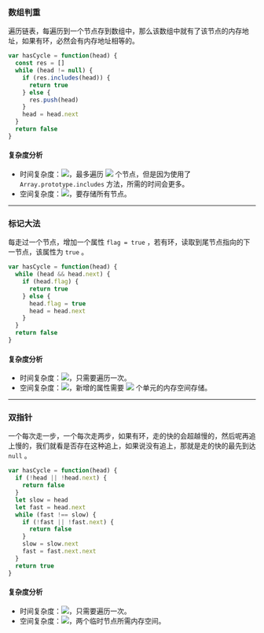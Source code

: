 ### 数组判重
遍历链表，每遍历到一个节点存到数组中，那么该数组中就有了该节点的内存地址，如果有环，必然会有内存地址相等的。

```javascript
var hasCycle = function(head) {
  const res = []
  while (head != null) {
    if (res.includes(head)) {
      return true
    } else {
      res.push(head)
    }
    head = head.next
  }
  return false
}
```

#### 复杂度分析
- 时间复杂度：![](https://cdn.nlark.com/yuque/__latex/7ba55e7c64a9405a0b39a1107e90ca94.svg#card=math&code=O%28n%29&height=20&width=36)，最多遍历 ![](https://cdn.nlark.com/yuque/__latex/40b85027598d87611b1c8d5d11e46812.svg#card=math&code=n%2B1&height=16&width=39) 个节点，但是因为使用了 `Array.prototype.includes` 方法，所需的时间会更多。
- 空间复杂度：![](https://cdn.nlark.com/yuque/__latex/7ba55e7c64a9405a0b39a1107e90ca94.svg#card=math&code=O%28n%29&height=20&width=36)，要存储所有节点。

---

### 标记大法
每走过一个节点，增加一个属性 `flag = true` ，若有环，读取到尾节点指向的下一节点，该属性为 `true` 。

```javascript
var hasCycle = function(head) {
  while (head && head.next) {
    if (head.flag) {
      return true
    } else {
      head.flag = true
      head = head.next
    }
  }
  return false
}
```

#### 复杂度分析
- 时间复杂度：![](https://cdn.nlark.com/yuque/__latex/7ba55e7c64a9405a0b39a1107e90ca94.svg#card=math&code=O%28n%29&height=20&width=36)，只需要遍历一次。
- 空间复杂度：![](https://cdn.nlark.com/yuque/__latex/7ba55e7c64a9405a0b39a1107e90ca94.svg#card=math&code=O%28n%29&height=20&width=36)，新增的属性需要 ![](https://cdn.nlark.com/yuque/__latex/7b8b965ad4bca0e41ab51de7b31363a1.svg#card=math&code=n&height=12&width=10) 个单元的内存空间存储。

---

### 双指针
一个每次走一步，一个每次走两步，如果有环，走的快的会超越慢的，然后呢再追上慢的，我们就看是否存在这种追上，如果说没有追上，那就是走的快的最先到达 `null` 。

```javascript
var hasCycle = function(head) {
  if (!head || !head.next) {
    return false
  }
  let slow = head
  let fast = head.next
  while (fast !== slow) {
    if (!fast || !fast.next) {
      return false
    }
    slow = slow.next
    fast = fast.next.next
  }
  return true
}
```

#### 复杂度分析
- 时间复杂度：![](https://cdn.nlark.com/yuque/__latex/7ba55e7c64a9405a0b39a1107e90ca94.svg#card=math&code=O%28n%29&height=20&width=36)，只需要遍历一次。
- 空间复杂度：![](https://cdn.nlark.com/yuque/__latex/5e079a28737d5dd019a3b8f6133ee55e.svg#card=math&code=O%281%29&height=20&width=34)，两个临时节点所需内存空间。
